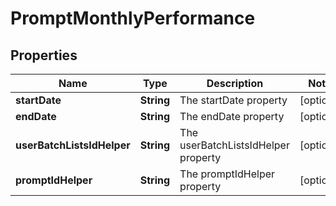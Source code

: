 
# PromptMonthlyPerformance

## Properties
Name | Type | Description | Notes
------------ | ------------- | ------------- | -------------
**startDate** | **String** | The startDate property |  [optional]
**endDate** | **String** | The endDate property |  [optional]
**userBatchListsIdHelper** | **String** | The userBatchListsIdHelper property |  [optional]
**promptIdHelper** | **String** | The promptIdHelper property |  [optional]



